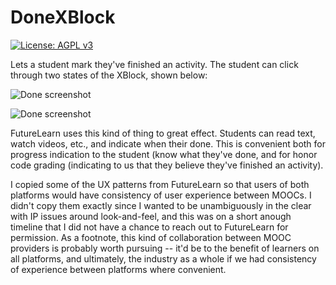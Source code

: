 DoneXBlock
==============
[![License: AGPL v3](https://img.shields.io/badge/License-AGPL_v3-blue.svg)](https://www.gnu.org/licenses/agpl-3.0)

Lets a student mark they've finished an activity. The student can
click through two states of the XBlock, shown below:

![Done screenshot](completionxblock_mark.png)

![Done screenshot](completionxblock_undo.png)

FutureLearn uses this kind of thing to great effect. Students can read
text, watch videos, etc., and indicate when their done. This is
convenient both for progress indication to the student (know what
they've done, and for honor code grading (indicating to us that they
believe they've finished an activity).

I copied some of the UX patterns from FutureLearn so that users of
both platforms would have consistency of user experience between
MOOCs. I didn't copy them exactly since I wanted to be unambiguously 
in the clear with IP issues around look-and-feel, and this was on a short
anough timeline that I did not have a chance to reach out to
FutureLearn for permission. As a footnote, this kind of collaboration
between MOOC providers is probably worth pursuing -- it'd be to the
benefit of learners on all platforms, and ultimately, the industry as
a whole if we had consistency of experience between platforms where
convenient.
